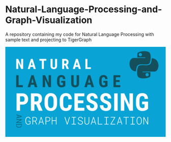 # Natural-Language-Processing-and-Graph-Visualization
A repository containing my code for Natural Language Processing with sample text and projecting to TigerGraph


[![Link to my vid](https://github.com/armaanpriyadarshan/Natural-Language-Processing-and-Graph-Visualization/blob/main/doc/vid_thumbnail.png)](https://youtu.be/uOc1lt-oWmo)
